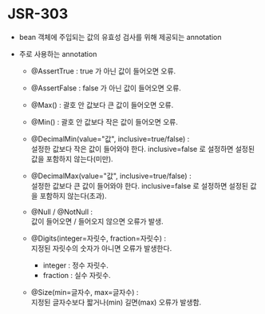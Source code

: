 # JSR-303

* bean 객체에 주입되는 값의 유효성 검사를 위해 제공되는 annotation


* 주로 사용하는 annotation
    * @AssertTrue : true 가 아닌 값이 들어오면 오류.
    * @AssertFalse : false 가 아닌 값이 들어오면 오류.
    * @Max() : 괄호 안 값보다 큰 값이 들어오면 오류.
    * @Min() : 괄호 안 값보다 작은 값이 들어오면 오류.
      
    * @DecimalMin(value="값", inclusive=true/false) :  
      설정한 값보다 작은 값이 들어와야 한다. 
      inclusive=false 로 설정하면 설정된 값을 포함하지 않는다(미만).
      
    * @DecimalMax(value="값", inclusive=true/false) :  
      설정한 값보다 큰 값이 들어와야 한다.
      inclusive=false 로 설정하면 설정된 값을 포함하지 않는다(초과).
      
    * @Null / @NotNull :   
      값이 들어오면 / 들어오지 않으면 오류가 발생.
      
    * @Digits(integer=자릿수, fraction=자릿수) :   
      지정된 자릿수의 숫자가 아니면 오류가 발생한다.
        * integer : 정수 자릿수.
        * fraction : 실수 자릿수.
    
    * @Size(min=글자수, max=글자수) :  
      지정된 글자수보다 짧거나(min) 길면(max) 오류가 발생함.